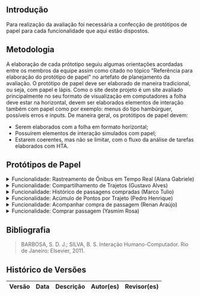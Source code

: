 ## Introdução
Para realização da avaliação foi necessária a confecção de protótipos de papel para cada funcionalidade que aqui estão dispostos.

## Metodologia
A elaboração de cada prótotipo seguiu algumas orientações acordadas entre os membros da equipe assim como citado no tópico "Referência para elaboração do protótipo de papel" no artefato de planejamento da avaliação.
O protótipo de papel deve ser elaborado de maneira tradicional, ou seja, com papel e lápis. Como o site deste projeto é um site avaliado principalmente no seu formato de visualização em computadores a folha deve estar na horizontal, devem ser elaborados elementos de interação também com papel como por exemplo: menus do tipo hambúrguer, possíveis erros e inputs. 
De maneira geral, os protótipos de papel devem:

- Serem elaborados com a folha em formato horizontal;
- Possuírem elementos de interação simulados com papel;
- Estarem coerentes, mas não se limitar, com o fluxo da análise de tarefas elaborados com HTA.


## Protótipos de Papel
<details>
<summary>Funcionalidade: Rastreamento de Ônibus em Tempo Real (Alana Gabriele)</summary>
    <img src="../prototipo_papel/alana/a1.jpeg">
    <img src="../prototipo_papel/alana/a2.jpeg">
    <img src="../prototipo_papel/alana/a3.jpeg">

</details>

<details>
    <summary>Funcionalidade: Compartilhamento de Trajetos (Gustavo Alves) </summary>
    <img src="../prototipo_papel/gustavo/g1.jpeg">
    <img src="../prototipo_papel/gustavo/g2.jpeg">
    <img src="../prototipo_papel/gustavo/g3.jpeg">
    <img src="../prototipo_papel/gustavo/g4.jpeg">
    <img src="../prototipo_papel/gustavo/g5.jpeg">
</details>

<details>
    <summary> Funcionalidade: Histórico de passagens compradas (Marco Tulio) </summary>
</details>

<details>
    <summary>Funcionalidade: Acúmulo de Pontos por Trajeto (Pedro Henrique)</summary>
    <img src="../prototipo_papel/pedro/p1.jpeg">
    <img src="../prototipo_papel/pedro/p2.jpeg">
    <img src="../prototipo_papel/pedro/p3.jpeg">
    <img src="../prototipo_papel/pedro/p4.jpeg">
    <img src="../prototipo_papel/pedro/p5.jpeg">
</details>

<details>
    <summary> Funcionalidade: Acompanhar compra de passagem (Renan Araújo)</summary>
</details>

<details>
    <summary> Funcionalidade: Comprar passagem (Yasmim Rosa)  </summary>
    <img src="../prototipo_papel/yasmim/y1.jpeg">
    <img src="../prototipo_papel/yasmim/y2.jpeg">
    <img src="../prototipo_papel/yasmim/y3.jpeg">
    <img src="../prototipo_papel/yasmim/y4.jpeg">
    <img src="../prototipo_papel/yasmim/y5.jpeg">
    <img src="../prototipo_papel/yasmim/y6.jpeg">
    <img src="../prototipo_papel/yasmim/y7.jpeg">
    <img src="../prototipo_papel/yasmim/y8.jpeg">

</details>

## Bibliografia

> BARBOSA, S. D. J.; SILVA, B. S. Interação Humano-Computador. Rio de Janeiro: Elsevier, 2011.

## Histórico de Versões

| Versão |    Data    | Descrição                               | Autor(es)                                                                                     | Revisor(es)                                        |
| ------ | :--------: | --------------------------------------- | --------------------------------------------------------------------------------------------- | -------------------------------------------------- |
